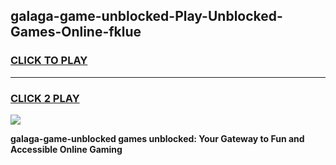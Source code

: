 
## galaga-game-unblocked-Play-Unblocked-Games-Online-fklue
<h3>
<a href="https://premium76.site?title=galaga-game-unblocked&ref=25A">CLICK TO PLAY</a></h3>
<hr>

<h3>
<a href="https://premium76.site?title=galaga-game-unblocked&ref=25A">CLICK 2 PLAY</a>
  
</h3>

<a href="https://premium76.site?title=galaga-game-unblocked&ref=25A"><img src="https://clearcache.store/games.png"></a>


**galaga-game-unblocked games unblocked: Your Gateway to Fun and Accessible Online Gaming**
